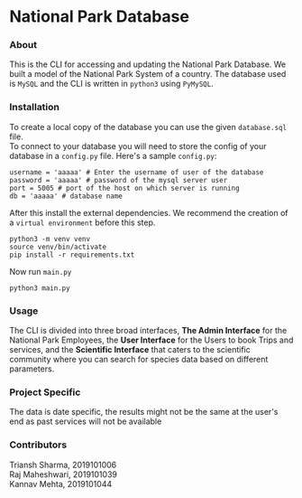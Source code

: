 # National Park Database #

### About ###
This is the CLI for accessing and updating 
the National Park Database. We built
a model of the National Park System of a country.
The database used is `MySQL` and the CLI is written 
in `python3` using `PyMySQL`.

### Installation ###
To create a local copy of the database you can use
the given `database.sql` file.
\
To connect to your database you will need
 to store the config of your database in a 
`config.py` file. 
Here's a sample `config.py`:
```
username = 'aaaaa' # Enter the username of user of the database
password = 'aaaaa' # password of the mysql server user
port = 5005 # port of the host on which server is running
db = 'aaaaa' # database name
```
After this install the external dependencies.
We recommend the creation of a `virtual environment` 
before this step.
```
python3 -m venv venv
source venv/bin/activate
pip install -r requirements.txt
```
Now run `main.py`
```
python3 main.py
```
### Usage ###
The CLI is divided into three broad interfaces,
**The Admin Interface** for the National Park 
Employees, the **User Interface** for the Users to 
book Trips and services, and the **Scientific
Interface** that caters to the scientific community
where you can search for species data based on different
parameters.

### Project Specific ###
The data is date specific, the results might not be the
same at the user's end as past services will not be available 

### Contributors ###
Triansh Sharma, 2019101006 \
Raj Maheshwari, 2019101039 \
Kannav Mehta, 2019101044
